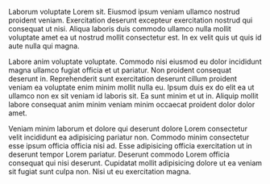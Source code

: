 Laborum voluptate Lorem sit. Eiusmod ipsum veniam ullamco nostrud proident veniam. Exercitation deserunt excepteur exercitation nostrud qui consequat ut nisi. Aliqua laboris duis commodo ullamco nulla mollit voluptate amet ea ut nostrud mollit consectetur est. In ex velit quis ut quis id aute nulla qui magna.

Labore anim voluptate voluptate. Commodo nisi eiusmod eu dolor incididunt magna ullamco fugiat officia et ut pariatur. Non proident consequat deserunt in. Reprehenderit sunt exercitation deserunt cillum proident veniam ea voluptate enim minim mollit nulla eu. Ipsum duis ex do elit ea ut ullamco non ex sit veniam id laboris sit. Ea sunt minim et ut in. Aliquip mollit labore consequat anim minim veniam minim occaecat proident dolor dolor amet.

Veniam minim laborum et dolore qui deserunt dolore Lorem consectetur velit incididunt ea adipisicing pariatur non. Commodo minim consectetur esse ipsum officia officia nisi ad. Esse adipisicing officia exercitation ut in deserunt tempor Lorem pariatur. Deserunt commodo Lorem officia consequat qui nisi deserunt. Cupidatat mollit adipisicing dolore ut ea veniam sit fugiat sunt culpa non. Nisi ut eu exercitation magna.